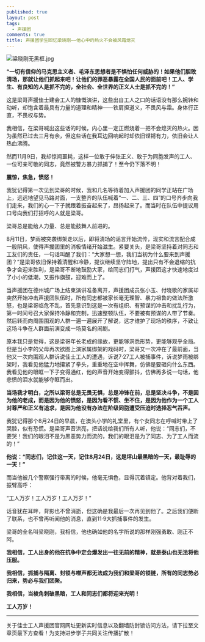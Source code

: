 ```yaml
---
published: true
layout: post
tags:
  - 声援团
comments: true
title: 声援团学生回忆梁晓刚——他心中的热火不会被风霜熄灭
---
```


<img src="https://i.loli.net/2018/11/21/5bf4f542ab262.jpg" alt="粱晓刚无黑框.jpg" title="粱晓刚无黑框.jpg" />


**“一切有信仰的马克思主义者、毛泽东思想者是不惧怕任何威胁的！如果他们胆敢清场，那就让他们抓起来吧！让他们的罪恶暴露在全国人民的面前吧！工人、学生、有良知的人是抓不完的，全社会、全世界的正义人士是抓不完的！”**

这是梁哥声援佳士建会工人的慷慨演讲，这些出自工人之口的话语没有那么婉转和动听，却饱含着最具有力量的道理和精神——铁肩担道义，不畏风与霜。身体行正直，不畏权与势。

我相信，在梁哥喊出这些话的时候，内心里一定正燃烧着一把不会熄灭的热火。因为虽然已过去三月有余，但这些话在我耳边回响起时却依旧铿锵有力，依旧会让人热血沸腾。

然而11月9日，我却惊闻噩耗，这样一位敢于伸张正义、敢于为同胞发声的工人、一位可亲可敬的同志，竟然被警方暴力抓捕了！至今仍下落不明！

**震惊，焦急，愤怒！**

我犹记得第一次见到梁哥的时候，我和几名等待着加入声援团的同学正站在广场上，远远地望见马路对面，一支整齐的队伍喊着“一、二、三、四”的口号齐步向我们走来，我们的心一下子就跟着振奋起来了，昂扬起来了。而当时在队伍中提议用口号向我们打招呼的人就是梁哥。

梁哥总是能给人力量、总是能鼓舞人前进的。

8月11日，梦雨被突袭绑架走以后，即将清场的谣言开始流传，现实和流言配合成一股阴风，使得声援团里的消极情绪开始滋生。紧要关头，是梁哥坚持着对同志和工友们的责任，一句话叫醒了我们：“大家想一想，我们当初为什么要来到声援团？”是梁哥依旧保持着清醒和冷静，提议继续坚守阵地，提出只有不会退缩的抗争才会迎来胜利，是梁哥不断地鼓励大家，给同志们打气，声援团这才快速地度过了小小的低潮，又振作旗鼓，迎难而上了。

当声援团在德州城广场上结束演讲准备离开，声援团成员张小玉、付晓歌的家属却突然开始冲击声援团队伍时，所有同志都被家长毫无理智、暴力祖鲁的做法所激怒，也是梁哥临危不乱，首先意识到这是一次有组织、有预谋的冲击和扰乱行为，第一时间号召大家保持冷静和克制，迅速整顿队伍，不要被有预谋的人带了节奏。然后转而向周围围观的人群一遍一遍展开了解说，这才维护了现场的秩序，不致让这场斗争在人群面前演变成一场莫名的闹剧。

原本我只是觉得，这是梁哥年长老成的缘故，更能够洞悉形势，更能够观乎全局。但是当小李的父母再次欲图上演家属绑架的戏码时，梁哥又一次冲在了最前面，当他又一次向围观人群诉说佳士工人的遭遇，诉说7·27工人被捕事件，诉说梦雨被绑架时，我看见他猛力地攥紧了拳头，重重地在空中挥舞，仿佛是要砸向什么东西。我看见他的眼眶一下子变得通红，他的声音开始变得颤抖，仿佛再多说一句话，他悲愤的泪水就能够夺眶而出。

**当场我才明白，之所以梁哥总是无畏无惧，总是冲锋在前，总是坚决斗争，不是因为他的老成，而是因为他的愤怒，是因为看不惯、坐不住，是因为他作为一个工人对尊严和正义有追求，是因为他没有办法在阶级同胞遭受压迫时选择忍气吞声。**

我犹记得那个8月24日的早晨，在澳头小学的礼堂里，有个女同志在呼喊时带上了哭腔，似有恐慌。是梁哥声音洪亮，把话说给我们所有人听，他说：“同志们，不要哭！我们的眼泪不是为黑恶势力而流的，我们的眼泪是为了同志、为了工人而流的！”

**他说：“同志们，记住这一天，记住8月24日，这是坪山最黑暗的一天，最耻辱的一天！”**

而当他被几个警察强行带离的时候，他毫无惧色，显得沉着镇定。他背对着我们，振臂高呼：

“工人万岁！工人万岁！工人万岁！”

话音犹在耳畔，背影也不曾消逝，但这确是我最后一次再见到他了。之后我们便断了联系，也不曾再听闻他的消息，直到11·9大抓捕事件的发生。

梁哥的全名叫梁晓刚，我相信，他也确如他的名字所说的那样刚强勇敢、刚正不阿。

**我相信，工人出身的他在抗争中定会爆发出一往无前的精神，就是泰山也无法将他压服。**

**我相信，抓捕与隔离、封锁与噤声都无法成为我们和梁哥的锁链，所有的同志势必归来，势必与我们团聚。**

**我相信，当棱角刺破黑暗，工人和同志们都将迎来光明！**

**工人万岁！**

---
关于佳士工人声援团官网网址更新实时信息以及翻墙防封锁访问方法，请下拉至文章页最下方查看！为支持进步学子共同关注传播扩散！

